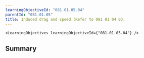 ```yaml
---
learningObjectiveId: "081.01.05.04"
parentId: "081.01.05"
title: Induced drag and speed (Refer to 081 01 04 03.
---
```


```tsx eval
<LearningObjectives learningObjectiveId={"081.01.05.04"} />
```

## Summary
